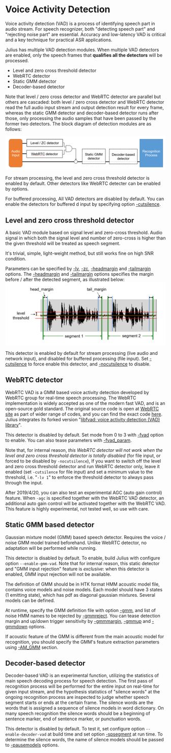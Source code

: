 # Voice Activity Detection

Voice activity detection (VAD) is a process of identifying speech part in audio
stream.  For speech recognizer, both "detecting speech part" and "rejecting
noise part" are essential.  Accuracy and low-latency VAD is critical and a key
technique for practical ASR applications.

Julius has multiple VAD detection modules. When multiple VAD detectors are
 enabled, only the speech frames that **qualifies all the detectors** will be
 processed.

- Level and zero cross threshold detector
- WebRTC detector
- Static GMM detector
- Decoder-based detector

Note that level / zero cross detector and WebRTC detector are parallel but
others are cascaded: both level / zero cross detector and WebRTC detector read
the full audio input stream and output detection result for every frame, whereas
the static GMM detector and decoder-based detector runs after those, only
processing the audio samples that have been passed by the former two detectors.
The block diagram of detection modules are as follows:

![Block diagram of VAD modules](image/vad-module.png)

For stream processing, the level and zero cross threshold detector is enabled by default.
Other detectors like WebRTC detecter can be enabled by options.

For buffered processing, All VAD detectors are disabled by default.  You can enable the detectors for buffered d input by specifying option [-cutsilence](https://github.com/julius-speech/julius/blob/master/doc/Options.md#-cutsilence--nocutsilence).

## Level and zero cross threshold detector

A basic VAD module based on signal level and zero-cross threshold.  Audio signal
in which both the signal level and number of zero-cross is higher than the given
threshold will be treated as speech segment.

 It's trivial, simple, light-weight method, but still works fine on high SNR
 condition.

Parameters can be specified by
[-lv](https://github.com/julius-speech/julius/blob/master/doc/Options.md#-lv-threshold),
[-zc](https://github.com/julius-speech/julius/blob/master/doc/Options.md#-zc-thresold),
[-headmargin](https://github.com/julius-speech/julius/blob/master/doc/Options.md#-headmargin-msec)
and
[-tailmargin](https://github.com/julius-speech/julius/blob/master/doc/Options.md#-tailmargin-msec)
options.  The
[-headmargin](https://github.com/julius-speech/julius/blob/master/doc/Options.md#-headmargin-msec)
and
[-tailmargin](https://github.com/julius-speech/julius/blob/master/doc/Options.md#-tailmargin-msec)
options specifies the margin before / after the detected segment, as illustrated
below: ![VAD by level threshold](image/vad_lvzc.png)

This detector is enabled by default for stream processing (live audio and
network input), and disabled for buffered processing (file input).  Set
[-cutsilence](https://github.com/julius-speech/julius/blob/master/doc/Options.md#-cutsilence--nocutsilence)
to force enable this detector, and
[-nocutsilence](https://github.com/julius-speech/julius/blob/master/doc/Options.md#-cutsilence--nocutsilence)
to disable.

## WebRTC detector

WebRTC VAD is a GMM based voice activity detection developed by WebRTC group for
real-time speech processing.  The WebRTC implementation is widely accepted as
one of the modern fast VAD, and is an open-source gold standard.  The original
source code is open at [WebRTC site](https://webrtc.org/native-code/) as part of
wider range of codes, and you can find the exact code
[here](https://webrtc.googlesource.com/src/+/master/common_audio/vad/). Julius
integrates its forked version "[libfvad: voice activity detection (VAD)
library](https://github.com/dpirch/libfvad)".

This detector is disabled by default.  Set mode from 0 to 3 with
[-fvad](https://github.com/julius-speech/julius/blob/master/doc/Options.md#-fvad-mode)
option to enable.  You can also tease parameters with
[-fvad_param](https://github.com/julius-speech/julius/blob/master/doc/Options.md#-fvad_param-nframe-threshold).

Note that, for internal reason, *this WebRTC detector will not work when the
level and zero cross threshold detector is totally disabled* (for file input, or
forced to be disabled by `-nocutsilence`),   If you want to switch off the level
and zero cross threshold detector and run WebRTC detector only, leave it enabled
(set `-cutsilence` for file input) and set a minimum value to the threshold,
i.e. "`-lv 1`" to enforce the threshold detector to always pass through the
input.

After 2019/4/20, you can also test an experimental AGC (auto gain control) feature.  When `-agc` is specified together with the WebRTC VAD detector, an additional auto gain control will be activated together with the WebRTC VAD.  This feature is highly experimental, not tested well, so use with care.

## Static GMM based detector

Gaussian mixture model (GMM) based speech detector.  Requires the voice / noise
GMM model trained beforehand.  Unlike WebRTC detector, no adaptation will be
performed while running.

This detector is disabled by default.  To enable, build Julius with configure
option `--enable-gmm-vad`.  Note that for internal reason, this static detector
and "GMM input rejection" feature is *exclusive*: when this detector is enabled,
GMM input rejection will not be available.

The definition of GMM should be in HTK format HMM acoustic model file, contains
voice models and noise models.  Each model should have 3 states (1 emitting
state), which has pdf as diagonal gaussian mixtures.  Several models can be
defined.

At runtime, specify the GMM definition file with option
[-gmm](https://github.com/julius-speech/julius/blob/master/doc/Options.md#-gmm-hmmdefs_file),
and list of noise HMM names to be rejected by
[-gmmreject](https://github.com/julius-speech/julius/blob/master/doc/Options.md#-gmmreject-string).
You can tease detection margin and up/down trigger sensitivity by
[-gmmmargin](https://github.com/julius-speech/julius/blob/master/doc/Options.md#-gmmmargin-frames),
[-gmmup](https://github.com/julius-speech/julius/blob/master/doc/Options.md#-gmmup-value)
and
[-gmmdown](https://github.com/julius-speech/julius/blob/master/doc/Options.md#-gmmdown-value)
options.

If acoustic feature of the GMM is different from the main acoustic model for
recognition, you should specify the GMM's feature extraction parameters using
[-AM_GMM](https://github.com/julius-speech/julius/blob/master/doc/Options.md#-am_gmm)
section.

## Decoder-based detector

Decoder-based VAD is an experimental function, utilizing the statistics of main
speech decoding process for speech detection.  The first pass of recognition
process will be performed for the entire input on real-time for given input
stream, and the hypothesis statistics of "silence words" at the ongoing
recognition process are inspected to judge whether speech segment starts or ends
at the certain frame. The silence words are the words that is assigned a
sequence of silence models in word dictionary.  On many speech recognition the
silence words should be a beginning of sentence marker, end of sentence marker,
or punctuation words.

This detector is disabled by default.  To test it, set configure option
`--enable-decoder-vad` at build time and set option
[-spsegment](https://github.com/julius-speech/julius/blob/master/doc/Options.md#-spsegment)
at run time.  To determine the silence words, the name of silence models should
be passed to
[-pausemodels](https://github.com/julius-speech/julius/blob/master/doc/Options.md#-pausemodels-string)
options.
